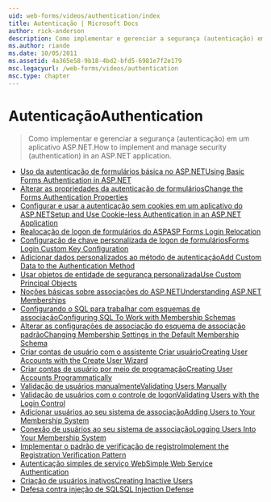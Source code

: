 ```yaml
---
uid: web-forms/videos/authentication/index
title: Autenticação | Microsoft Docs
author: rick-anderson
description: Como implementar e gerenciar a segurança (autenticação) em um aplicativo ASP.NET.
ms.author: riande
ms.date: 10/05/2011
ms.assetid: 4a365e58-9b18-4bd2-bfd5-6981e7f2e179
msc.legacyurl: /web-forms/videos/authentication
msc.type: chapter
---
```

<a name="authentication"></a><span data-ttu-id="145aa-103">Autenticação</span><span class="sxs-lookup"><span data-stu-id="145aa-103">Authentication</span></span>
====================
> <span data-ttu-id="145aa-104">Como implementar e gerenciar a segurança (autenticação) em um aplicativo ASP.NET.</span><span class="sxs-lookup"><span data-stu-id="145aa-104">How to implement and manage security (authentication) in an ASP.NET application.</span></span>


- [<span data-ttu-id="145aa-105">Uso da autenticação de formulários básica no ASP.NET</span><span class="sxs-lookup"><span data-stu-id="145aa-105">Using Basic Forms Authentication in ASP.NET</span></span>](using-basic-forms-authentication-in-aspnet.md)
- [<span data-ttu-id="145aa-106">Alterar as propriedades da autenticação de formulários</span><span class="sxs-lookup"><span data-stu-id="145aa-106">Change the Forms Authentication Properties</span></span>](how-to-change-the-forms-authentication-properties.md)
- [<span data-ttu-id="145aa-107">Configurar e usar a autenticação sem cookies em um aplicativo do ASP.NET</span><span class="sxs-lookup"><span data-stu-id="145aa-107">Setup and Use Cookie-less Authentication in an ASP.NET Application</span></span>](how-to-setup-and-use-cookie-less-authentication-in-an-aspnet-application.md)
- [<span data-ttu-id="145aa-108">Realocação de logon de formulários do ASP</span><span class="sxs-lookup"><span data-stu-id="145aa-108">ASP Forms Login Relocation</span></span>](asp-forms-login-relocation.md)
- [<span data-ttu-id="145aa-109">Configuração de chave personalizada de logon de formulários</span><span class="sxs-lookup"><span data-stu-id="145aa-109">Forms Login Custom Key Configuration</span></span>](forms-login-custom-key-configuration.md)
- [<span data-ttu-id="145aa-110">Adicionar dados personalizados ao método de autenticação</span><span class="sxs-lookup"><span data-stu-id="145aa-110">Add Custom Data to the Authentication Method</span></span>](add-custom-data-to-the-authentication-method.md)
- [<span data-ttu-id="145aa-111">Usar objetos de entidade de segurança personalizada</span><span class="sxs-lookup"><span data-stu-id="145aa-111">Use Custom Principal Objects</span></span>](use-custom-principal-objects.md)
- [<span data-ttu-id="145aa-112">Noções básicas sobre associações do ASP.NET</span><span class="sxs-lookup"><span data-stu-id="145aa-112">Understanding ASP.NET Memberships</span></span>](understanding-aspnet-memberships.md)
- [<span data-ttu-id="145aa-113">Configurando o SQL para trabalhar com esquemas de associação</span><span class="sxs-lookup"><span data-stu-id="145aa-113">Configuring SQL To Work with Membership Schemas</span></span>](configuring-sql-to-work-with-membership-schemas.md)
- [<span data-ttu-id="145aa-114">Alterar as configurações de associação do esquema de associação padrão</span><span class="sxs-lookup"><span data-stu-id="145aa-114">Changing Membership Settings in the Default Membership Schema</span></span>](changing-membership-settings-in-the-default-membership-schema.md)
- [<span data-ttu-id="145aa-115">Criar contas de usuário com o assistente Criar usuário</span><span class="sxs-lookup"><span data-stu-id="145aa-115">Creating User Accounts with the Create User Wizard</span></span>](creating-user-accounts-with-the-create-user-wizard.md)
- [<span data-ttu-id="145aa-116">Criar contas de usuário por meio de programação</span><span class="sxs-lookup"><span data-stu-id="145aa-116">Creating User Accounts Programmatically</span></span>](creating-user-accounts-programmatically.md)
- [<span data-ttu-id="145aa-117">Validação de usuários manualmente</span><span class="sxs-lookup"><span data-stu-id="145aa-117">Validating Users Manually</span></span>](validating-users-manually.md)
- [<span data-ttu-id="145aa-118">Validação de usuários com o controle de logon</span><span class="sxs-lookup"><span data-stu-id="145aa-118">Validating Users with the Login Control</span></span>](validating-users-with-the-login-control.md)
- [<span data-ttu-id="145aa-119">Adicionar usuários ao seu sistema de associação</span><span class="sxs-lookup"><span data-stu-id="145aa-119">Adding Users to Your Membership System</span></span>](adding-users-to-your-membership-system.md)
- [<span data-ttu-id="145aa-120">Conexão de usuários ao seu sistema de associação</span><span class="sxs-lookup"><span data-stu-id="145aa-120">Logging Users Into Your Membership System</span></span>](logging-users-into-your-membership-system.md)
- [<span data-ttu-id="145aa-121">Implementar o padrão de verificação de registro</span><span class="sxs-lookup"><span data-stu-id="145aa-121">Implement the Registration Verification Pattern</span></span>](implement-the-registration-verification-pattern.md)
- [<span data-ttu-id="145aa-122">Autenticação simples de serviço Web</span><span class="sxs-lookup"><span data-stu-id="145aa-122">Simple Web Service Authentication</span></span>](simple-web-service-authentication.md)
- [<span data-ttu-id="145aa-123">Criação de usuários inativos</span><span class="sxs-lookup"><span data-stu-id="145aa-123">Creating Inactive Users</span></span>](creating-inactive-users.md)
- [<span data-ttu-id="145aa-124">Defesa contra injeção de SQL</span><span class="sxs-lookup"><span data-stu-id="145aa-124">SQL Injection Defense</span></span>](sql-injection-defense.md)
